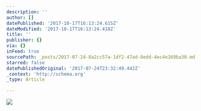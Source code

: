```yaml
---
description: ''
author: []
datePublished: '2017-10-17T16:13:24.615Z'
dateModified: '2017-10-17T16:13:24.418Z'
title: ''
publisher: {}
via: {}
inFeed: true
sourcePath: _posts/2017-07-24-8a2cc57a-1df2-47ad-8edd-4ec4e169ba30.md
starred: false
datePublishedOriginal: '2017-07-24T23:32:49.442Z'
_context: 'http://schema.org'
_type: Article

---
```

![](https://the-grid-user-content.s3-us-west-2.amazonaws.com/61ecd5e6-5037-45d9-9cde-253de05ed98a.jpg)